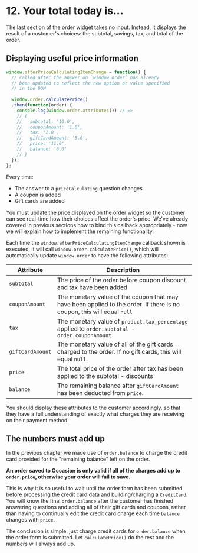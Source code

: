 # 12. Your total today is...

The last section of the order widget takes no input. Instead, it displays the result of a customer's choices: the subtotal, savings, tax, and total of the order.

## Displaying useful price information

```javascript
window.afterPriceCalculatingItemChange = function() {
  // called after the answer on `window.order` has already
  // been updated to reflect the new option or value specified
  // in the DOM
  
  window.order.calculatePrice()
  .then(function(order) {
    console.log(window.order.attributes()) // =>
    // {
    //   subtotal: '10.0',
    //   couponAmount: '1.0',
    //   tax: '2.0',
    //   giftCardAmount: '5.0',
    //   price: '11.0',
    //   balance: '6.0'
    // }
  });
};
```

Every time:

* The answer to a `priceCalculating` question changes
* A coupon is added
* Gift cards are added

You must update the price displayed on the order widget
so the customer can see real-time how their choices affect the order's price. We've already covered in previous sections how to bind this callback appropriately - now we will explain how to
implement the remaining functionality.

Each time the `window.afterPriceCalculatingItemChange` callback shown is executed, it will call `window.order.calculatePrice()`,
which will automatically update `window.order` to have the following attributes:

Attribute | Description
--------- |  -----------
`subtotal` | The price of the order before coupon discount and tax have been added
`couponAmount` | The monetary value of the coupon that may have been applied to the order. If there is no coupon, this will equal `null`
`tax` | The monetary value of `product.tax_percentage` applied to `order.subtotal - order.couponAmount`
`giftCardAmount` | The monetary value of all of the gift cards charged to the order. If no gift cards, this will equal `null`.
`price` | The total price of the order after tax has been applied to the subtotal - discounts
`balance` | The remaining balance after `giftCardAmount` has been deducted from `price`.

You should display these attributes to the customer accordingly, so that they have a full understanding of exactly what charges they are receiving on their
payment method.

## The numbers must add up

In the previous chapter we made use of `order.balance` to charge the credit card provided for the "remaining balance"
left on the order.

**An order saved to Occasion is only valid if all of the charges add up to `order.price`, otherwise your order will fail to save.**

This is why it is so useful to wait until the order form has been submitted before processing the credit card data and
building/charging a `CreditCard`. You will know the final `order.balance` after the customer has finished answering questions and
adding all of their gift cards and coupons, rather than having to continually edit the credit card charge each time `balance` changes
with `price`.

The conclusion is simple: just charge credit cards for `order.balance` when the order form is submitted.
Let `calculatePrice()` do the rest and the numbers will always add up.
